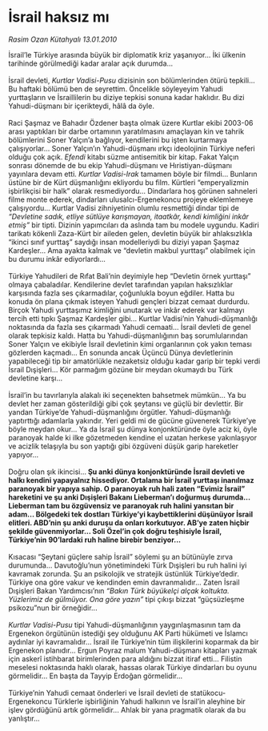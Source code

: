 # İsrail haksız mı

*Rasim Ozan Kütahyalı 13.01.2010*

<div class="yazi">İsrail’le Türkiye arasında büyük bir diplomatik kriz yaşanıyor... İki ülkenin tarihinde görülmediği kadar aralar açık durumda... <br/><br/>İsrail devleti, <i>Kurtlar Vadisi-Pusu</i> dizisinin son bölümlerinden ötürü tepkili... Bu haftaki bölümü ben de seyrettim. Öncelikle söyleyeyim Yahudi yurttaşların ve İsraillilerin bu diziye tepkisi sonuna kadar haklıdır. Bu dizi Yahudi-düşmanı bir içerikteydi, hâlâ da öyle. <br/><br/>Raci Şaşmaz ve Bahadır Özdener başta olmak üzere Kurtlar ekibi 2003-06 arası yaptıkları bir darbe ortamının yaratılmasını amaçlayan kin ve tahrik bölümlerini Soner Yalçın’a bağlıyor, kendilerini bu işten kurtarmaya çalışıyorlar... Soner Yalçın’ın Yahudi-düşmanı ırkçı ideolojinin Türkiye neferi olduğu çok açık. <i>Efendi</i> kitabı süzme antisemitik bir kitap. Fakat Yalçın sonrası dönemde de bu ekip Yahudi-düşmanı ve Hıristiyan-düşmanı yayınlara devam etti. <i>Kurtlar Vadisi-Irak</i> tamamen böyle bir filmdi... Bunların üstüne bir de Kürt düşmanlığını ekliyordu bu film. Kürtleri “emperyalizmin işbirlikçisi bir halk” olarak resmediyordu... Dindarlara hoş görünen sahneleri filme monte ederek, dindarları ulusalcı-Ergenekoncu projeye eklemlemeye çalışıyordu... Kurtlar Vadisi zihniyetinin olumlu resmettiği dindar tipi de <i>“Devletine sadık, etliye sütlüye karışmayan, itaatkâr, kendi kimliğini inkâr etmiş” </i>bir tipti. Dizinin yapımcıları da aslında tam bu modele uygundu. Kadiri tarikatı kökenli Zaza-Kürt bir aileden gelen, devletin büyük bir ahlaksızlıkla “ikinci sınıf yurttaş” saydığı insan modelleriydi bu diziyi yapan Şaşmaz Kardeşler... Ama ayakta kalmak ve “devletin makbul yurttaşı” olabilmek için bu durumu inkâr ediyorlardı... <br/><br/>Türkiye Yahudileri de Rıfat Bali’nin deyimiyle hep “Devletin örnek yurttaşı” olmaya çabaladılar. Kendilerine devlet tarafından yapılan haksızlıklar karşısında fazla ses çıkarmadılar, çoğunlukla boyun eğdiler. Hatta bu konuda ön plana çıkmak isteyen Yahudi gençleri bizzat cemaat durdurdu. Birçok Yahudi yurttaşımız kimliğini unutarak ve inkâr ederek var kalmayı tercih etti tıpkı Şaşmaz Kardeşler gibi... Kurtlar Vadisi’nin Yahudi-düşmanlığı noktasında da fazla ses çıkarmadı Yahudi cemaati... İsrail devleti de genel olarak tepkisiz kaldı. Hatta bu Yahudi-düşmanlığının baş sorumlularından Soner Yalçın ve ekibiyle İsrail devletinin kimi organlarının çok yakın teması gözlerden kaçmadı... En sonunda ancak Üçüncü Dünya devletlerinin yapabileceği tip bir amatörlükle nezaketsiz olduğu kadar garip bir tepki verdi İsrail Dışişleri... Kör parmağım gözüne bir meydan okumaydı bu Türk devletine karşı... <br/><br/>İsrail’in bu tavırlarıyla alakalı iki seçenekten bahsetmek mümkün... Ya bu devlet her zaman gösterildiği gibi çok şeytansı ve güçlü bir devlettir. Bir yandan Türkiye’de Yahudi-düşmanlığını örgütler. Yahudi-düşmanlığı yaptırttığı adamlarla yakındır. Yeri geldi mi de gücüne güvenerek Türkiye’ye böyle meydan okur... Ya da İsrail şu dünya konjonktüründe öyle aciz ki, öyle paranoyak halde ki ilke gözetmeden kendine el uzatan herkese yakınlaşıyor ve acizlik telaşıyla bu son yaptığı gibi özgüveni düşük garip hareketler yapıyor... <br/><br/>Doğru olan şık ikincisi...<b> Şu anki dünya konjonktüründe İsrail devleti ve halkı kendini yapayalnız hissediyor. Ortalama bir İsrail yurttaşı inanılmaz paranoyak bir yapıya sahip. O paranoyak ruh hali zaten “Evimiz İsrail” hareketini ve şu anki Dışişleri Bakanı Lieberman’ı doğurmuş durumda... Lieberman tam bu özgüvensiz ve paranoyak ruh halini yansıtan bir adam... Bölgedeki tek dostları Türkiye’yi kaybettiklerini düşünüyor İsrail elitleri. ABD’nin şu anki duruşu da onları korkutuyor. AB’ye zaten hiçbir şekilde güvenmiyorlar... Soli Özel’in çok doğru teşhisiyle İsrail, Türkiye’nin 90’lardaki ruh haline birebir benziyor...</b> <br/><br/>Kısacası “Şeytani güçlere sahip İsrail” söylemi şu an bütünüyle zırva durumunda... Davutoğlu’nun yönetimindeki Türk Dışişleri bu ruh halini iyi kavramak zorunda. Şu an psikolojik ve stratejik üstünlük Türkiye’dedir. Türkiye ona göre vakur ve kendinden emin davranmalıdır... Zaten İsrail Dışişleri Bakan Yardımcısı’nın <i>“Bakın Türk büyükelçi alçak koltukta. Yüzlerimiz de gülmüyor. Ona göre yazın”</i> tipi çıkışı bizzat “güçsüzleşme psikozu”nun bir örneğidir...<i> <br/><br/>Kurtlar Vadisi-Pusu</i> tipi Yahudi-düşmanlığının yaygınlaşmasının tam da Ergenekon örgütünün istediği şey olduğunu AK Parti hükümeti ve İslamcı aydınlar iyi kavramalıdır... İsrail ile Türkiye’nin tüm ilişkilerini koparmak da bir Ergenekon planıdır... Ergun Poyraz malum Yahudi-düşmanı kitapları yazmak için askerî istihbarat birimlerinden para aldığını bizzat itiraf etti... Filistin meselesi noktasında haklı olarak, hassas olarak Türkiye dindarları bu oyunu görmelidir... En başta da Tayyip Erdoğan görmelidir... <br/><br/>Türkiye’nin Yahudi cemaat önderleri ve İsrail devleti de statükocu-Ergenekoncu Türklerle işbirliğinin Yahudi halkının ve İsrail’in aleyhine bir işlev gördüğünü artık görmelidir... Ahlak bir yana pragmatik olarak da bu yanlıştır...</div>
